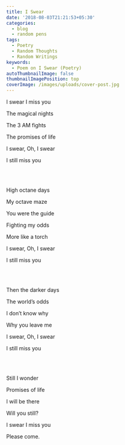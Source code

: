 ```yaml
---
title: I Swear
date: '2018-08-03T21:21:53+05:30'
categories:
  - blog
  - random pens
tags:
  - Poetry
  - Random Thoughts
  - Random Writings
keywords:
  - Poem on I Swear (Poetry)
autoThumbnailImage: false
thumbnailImagePosition: top
coverImage: /images/uploads/cover-post.jpg
---
```

I swear I miss you

The magical nights

The 3 AM fights

The promises of life

I swear, Oh, I swear

I still miss you

<br><br>

High octane days

My octave maze

You were the guide

Fighting my odds

More like a torch

I swear, Oh, I swear

I still miss you

<br><br>

Then the darker days

The world’s odds

I don’t know why

Why you leave me

I swear, Oh, I swear

I still miss you

<br><br>

Still I wonder

Promises of life

I will be there

Will you still?

I swear I miss you

Please come.
